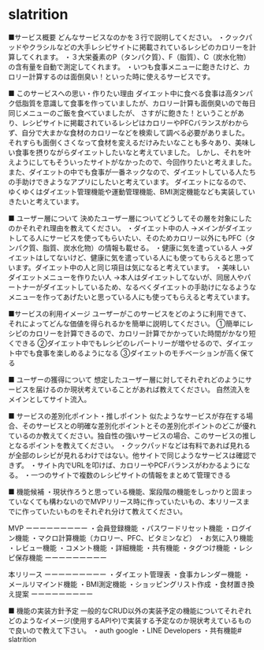 # slatrition
■サービス概要
どんなサービスなのかを３行で説明してください。
・クックパッドやクラシルなどの大手レシピサイトに掲載されているレシピのカロリーを計算してくれます。
・３大栄養素のP（タンパク質）、F（脂質）、C（炭水化物）の含有量を自動で測定してくれます。
・いつも食事メニューに飽きたけど、カロリー計算するのは面倒臭い！といった時に使えるサービスです。

■ このサービスへの思い・作りたい理由
ダイエット中に食べる食事は高タンパク低脂質を意識して食事を作っていましたが、カロリー計算も面倒臭いので毎日同じメニューのご飯を食べていましたが、
さすがに飽きた！ということがあり、レシピサイトに掲載されているレシピはカロリーやPFCバランスがわからず、自分で大まかな食材のカロリーなどを検索して調べる必要がありました。
それすらも面倒くさくなって食材を変えるだけみたいなことも多々あり、美味しい食事を摂りながらダイエットしたいなと考えていました。
しかし、それを叶えようにしてもそういったサイトがなかったので、今回作りたいと考えました。
また、ダイエットの中でも食事が一番ネックなので、ダイエットしている人たちの手助けできようなアプリにしたいと考えています。
ダイエットになるので、ゆくゆくはダイエット管理機能や運動管理機能、BMI測定機能なども実装していきたいと考えています。

■ ユーザー層について
決めたユーザー層についてどうしてその層を対象にしたのかそれぞれ理由を教えてください。
・ダイエット中の人
→メインがダイエットしてる人にサービスを使ってもらいたい、そのためカロリー以外にもPFC（タンパク質、脂質、炭水化物）の情報も載せる。
・健康に気を遣っている人
→ダイエットはしてないけど、健康に気を遣っている人にも使ってもらえると思っています。ダイエット中の人と同じ項目は気になると考えています。
・美味しいダイエットメニューを作りたい人
→本人はダイエットしてないが、同居人やパートナーがダイエットしているため、なるべくダイエットの手助けになるようなメニューを作ってあげたいと思っている人にも使ってもらえると考えています。

■サービスの利用イメージ
ユーザーがこのサービスをどのように利用できて、それによってどんな価値を得られるかを簡単に説明してください。
①簡単にレシピのカロリーを計算できるので、カロリー計算でかかっていた時間がかなり短くできる
②ダイエット中でもレシピのレパートリーが増やせるので、ダイエット中でも食事を楽しめるようになる
③ダイエットのモチベーションが高く保てる


■ ユーザーの獲得について
想定したユーザー層に対してそれぞれどのようにサービスを届けるのか現状考えていることがあれば教えてください。
自然流入をメインとしてサイト流入。

■ サービスの差別化ポイント・推しポイント
似たようなサービスが存在する場合、そのサービスとの明確な差別化ポイントとその差別化ポイントのどこが優れているのか教えてください。独自性の強いサービスの場合、このサービスの推しとなるポイントを教えてください。
・クックパッドなどは有料であれば見れるが全部のレシピが見れるわけではない。他サイトで同じようなサービスは確認できず。
・サイト内でURLを叩けば、カロリーやPCFバランスがわかるようになる。
・一つのサイトで複数のレシピサイトの情報をまとめて管理できる

■ 機能候補
・現状作ろうと思っている機能、案段階の機能をしっかりと固まっていなくても構わないのでMVPリリース時に作っていたいもの、本リリースまでに作っていたいものをそれぞれ分けて教えてください。

MVP
ーーーーーーーーー
・会員登録機能
・パスワードリセット機能
・ログイン機能
・マクロ計算機能（カロリー、PFC、ビタミンなど）
・お気に入り機能
・レビュー機能
・コメント機能
・詳細機能
・共有機能
・タグつけ機能
・レシピ保存機能
ーーーーーーーーー


本リリース
ーーーーーーーーー
・ダイエット管理表
・食事カレンダー機能
・メールリマインド機能
・BMI測定機能
・ショッピングリスト作成
・食材置き換え提案
ーーーーーーーーー

■ 機能の実装方針予定
一般的なCRUD以外の実装予定の機能についてそれぞれどのようなイメージ(使用するAPIや)で実装する予定なのか現状考えているもので良いので教えて下さい。
・auth google
・LINE Developers
・共有機能# slatrition
